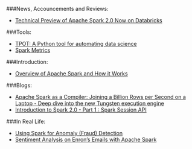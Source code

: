###News, Accouncements and Reviews:
* [Technical Preview of Apache Spark 2.0 Now on Databricks](https://databricks.com/blog/2016/05/11/apache-spark-2-0-technical-preview-easier-faster-and-smarter.html)

###Tools:
* [TPOT: A Python tool for automating data science](http://www.randalolson.com/2016/05/08/tpot-a-python-tool-for-automating-data-science/)
* [Spark Metrics](https://github.com/groupon/spark-metrics)

###Introduction:
* [Overview of Apache Spark and How it Works](http://www.51zero.com/blog/overview-of-apache-spark-and-how-it-works)

###Blogs:
* [Apache Spark as a Compiler: Joining a Billion Rows per Second on a Laptop - 
Deep dive into the new Tungsten execution engine](https://databricks.com/blog/2016/05/23/apache-spark-as-a-compiler-joining-a-billion-rows-per-second-on-a-laptop.html)
* [Introduction to Spark 2.0 - Part 1 : Spark Session API](http://blog.madhukaraphatak.com/introduction-to-spark-two-part-1/)

###In Real Life:
* [Using Spark for Anomaly (Fraud) Detection](https://micvog.com/2016/05/21/using-spark-for-anomaly-fraud-detection/)
* [Sentiment Analysis on Enron’s Emails with Apache Spark](http://mammothdata.com/sentiment-analysis-on-enrons-emails-with-apache-spark/)

